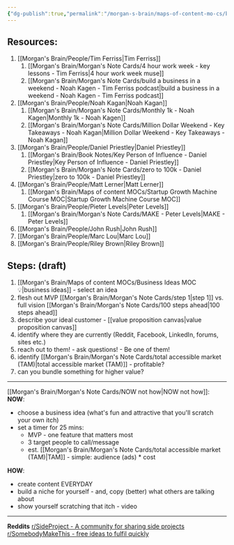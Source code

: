 ```yaml
---
{"dg-publish":true,"permalink":"/morgan-s-brain/maps-of-content-mo-cs/business-idea-validation-framework-moc/","tags":["on/business/building","on/business/validation","process","MOC"]}
---
```


## Resources: 
1. [[Morgan's Brain/People/Tim Ferriss\|Tim Ferriss]]  
	1. [[Morgan's Brain/Morgan's Note Cards/4 hour work week - key lessons - Tim Ferriss\|4 hour work week muse]]
	2. [[Morgan's Brain/Morgan's Note Cards/build a business in a weekend -  Noah Kagen - Tim Ferriss podcast\|build a business in a weekend -  Noah Kagen - Tim Ferriss podcast]]
2. [[Morgan's Brain/People/Noah Kagan\|Noah Kagan]]
	1. [[Morgan's Brain/Morgan's Note Cards/Monthly 1k - Noah Kagen\|Monthly 1k - Noah Kagen]]
	2. [[Morgan's Brain/Morgan's Note Cards/Million Dollar Weekend - Key Takeaways - Noah Kagan\|Million Dollar Weekend - Key Takeaways - Noah Kagan]] 
3. [[Morgan's Brain/People/Daniel Priestley\|Daniel Priestley]]
	1. [[Morgan's Brain/Book Notes/Key Person of Influence - Daniel Priestley\|Key Person of Influence - Daniel Priestley]] 
	2. [[Morgan's Brain/Morgan's Note Cards/zero to 100k - Daniel Priestley\|zero to 100k - Daniel Priestley]]
4. [[Morgan's Brain/People/Matt Lerner\|Matt Lerner]]
	1. [[Morgan's Brain/Maps of content MOCs/Startup Growth Machine Course MOC\|Startup Growth Machine Course MOC]]
5. [[Morgan's Brain/People/Pieter Levels\|Peter Levels]]
	1. [[Morgan's Brain/Morgan's Note Cards/MAKE - Peter Levels\|MAKE - Peter Levels]] 
6. [[Morgan's Brain/People/John Rush\|John Rush]]
7. [[Morgan's Brain/People/Marc Lou\|Marc Lou]]
8. [[Morgan's Brain/People/Riley Brown\|Riley Brown]]

## Steps: (draft)
1. [[Morgan's Brain/Maps of content MOCs/Business Ideas MOC 💡\|business ideas]] - select an idea 
2. flesh out MVP [[Morgan's Brain/Morgan's Note Cards/step 1\|step 1]] vs. full vision [[Morgan's Brain/Morgan's Note Cards/100 steps ahead\|100 steps ahead]]
3. describe your ideal customer - [[value proposition canvas\|value proposition canvas]]
4. identify where they are currently (Reddit, Facebook, LinkedIn, forums, sites etc.)
5. reach out to them! - ask questions! - Be one of them! 
6. identify [[Morgan's Brain/Morgan's Note Cards/total accessible market (TAM)\|total accessible market (TAM)]] - profitable? 
7. can you bundle something for higher value? 

---

[[Morgan's Brain/Morgan's Note Cards/NOW not how\|NOW not how]]: 
**NOW**: 
- choose a business idea (what's fun and attractive that you'll scratch your own itch)
- set a timer for 25 mins: 
	- MVP - one feature that matters most 
	- 3 target people to call/message 
	- est. [[Morgan's Brain/Morgan's Note Cards/total accessible market (TAM)\|TAM]] - simple: audience (ads) * cost 

**HOW**: 
- create content EVERYDAY
- build a niche for yourself - and, copy (better) what others are talking about
- show yourself scratching that itch - video 


---

**Reddits** 
[r/SideProject - A community for sharing side projects](https://www.reddit.com/r/SideProject/)
[r/SomebodyMakeThis - free ideas to fulfil quickly](https://www.reddit.com/r/SomebodyMakeThis/) 

